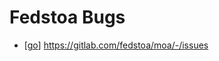 # Fedstoa Bugs

- [[go]] https://gitlab.com/fedstoa/moa/-/issues

[//begin]: # "Autogenerated link references for markdown compatibility"
[go]: go "Go"
[//end]: # "Autogenerated link references"